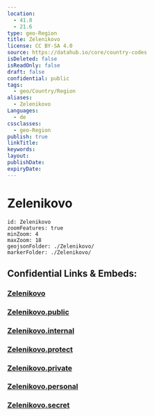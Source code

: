 ```yaml
---
location:
  - 41.8
  - 21.6
type: geo-Region
title: Zelenikovo
license: CC BY-SA 4.0
source: https://datahub.io/core/country-codes
isDeleted: false
isReadOnly: false
draft: false
confidential: public
tags:
  - geo/Country/Region
aliases:
  - Zelenikovo
Languages:
  - de
cssclasses:
  - geo-Region
publish: true
linkTitle:
keywords:
layout:
publishDate:
expiryDate:
---
```


# Zelenikovo

```leaflet
id: Zelenikovo
zoomFeatures: true 
minZoom: 4 
maxZoom: 18
geojsonFolder: ./Zelenikovo/
markerFolder: ./Zelenikovo/
```


## Confidential Links & Embeds: 

### [Zelenikovo](/_Standards/Earth/Continent/Europe/Europe~South/Macedonia~North/Municipalities~Macedonia/Zelenikovo.md) 

### [Zelenikovo.public](/_public/Earth/Continent/Europe/Europe~South/Macedonia~North/Municipalities~Macedonia/Zelenikovo.public.md) 

### [Zelenikovo.internal](/_internal/Earth/Continent/Europe/Europe~South/Macedonia~North/Municipalities~Macedonia/Zelenikovo.internal.md) 

### [Zelenikovo.protect](/_protect/Earth/Continent/Europe/Europe~South/Macedonia~North/Municipalities~Macedonia/Zelenikovo.protect.md) 

### [Zelenikovo.private](/_private/Earth/Continent/Europe/Europe~South/Macedonia~North/Municipalities~Macedonia/Zelenikovo.private.md) 

### [Zelenikovo.personal](/_personal/Earth/Continent/Europe/Europe~South/Macedonia~North/Municipalities~Macedonia/Zelenikovo.personal.md) 

### [Zelenikovo.secret](/_secret/Earth/Continent/Europe/Europe~South/Macedonia~North/Municipalities~Macedonia/Zelenikovo.secret.md)

